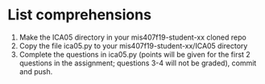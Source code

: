 # List comprehensions

1. Make the ICA05 directory in your mis407f19-student-xx cloned repo
1. Copy the file ica05.py to your mis407f19-student-xx/ICA05 directory
1. Complete the questions in ica05.py (points will be given for the first 2 questions in the assignment; questions 3-4 will not be graded), commit and push.
